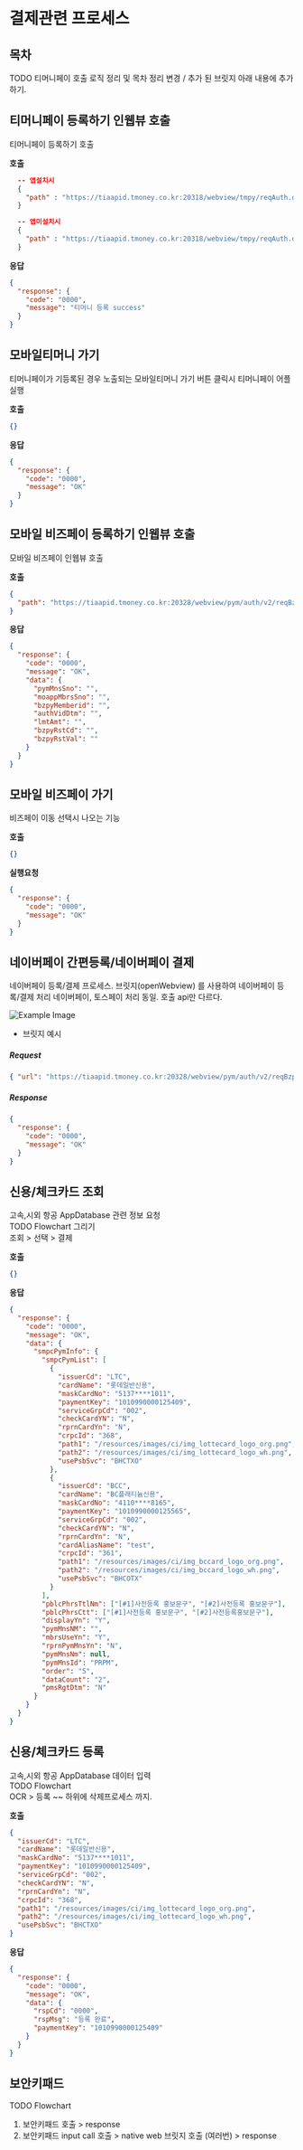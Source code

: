 # 결제관련 프로세스

## 목차

TODO 티머니페이 호출 로직 정리 및 목차 정리
변경 / 추가 된 브릿지 아래 내용에 추가하기.

## 티머니페이 등록하기 인웹뷰 호출

티머니페이 등록하기 호출

**호출**

```json
  -- 앱설치시
  {
    "path" : "https://tiaapid.tmoney.co.kr:20318/webview/tmpy/reqAuth.do?appState=Y&authAppVer=?&authTpAppVer=?"
  }

  -- 앱미설치시
  {
    "path" : "https://tiaapid.tmoney.co.kr:20318/webview/tmpy/reqAuth.do?appState=N&authAppVer=?&authTpAppVer=?"
  }
```

**응답**

```json
{
  "response": {
    "code": "0000",
    "message": "티머니 등록 success"
  }
}
```

## 모바일티머니 가기

티머니페이가 기등록된 경우 노출되는
모바일티머니 가기 버튼 클릭시 티머니페이 어플 실행

**호출**

```json
{}
```

**응답**

```json
{
  "response": {
    "code": "0000",
    "message": "OK"
  }
}
```

## 모바일 비즈페이 등록하기 인웹뷰 호출

모바일 비즈페이 인웹뷰 호출

**호출**

```json
{
  "path": "https://tiaapid.tmoney.co.kr:20328/webview/pym/auth/v2/reqBzpyAuth.do"
}
```

**응답**

```json
{
  "response": {
    "code": "0000",
    "message": "OK",
    "data": {
      "pymMnsSno": "",
      "moappMbrsSno": "",
      "bzpyMemberid": "",
      "authVidDtm": "",
      "lmtAmt": "",
      "bzpyRstCd": "",
      "bzpyRstVal": ""
    }
  }
}
```

## 모바일 비즈페이 가기

비즈페이 이동 선택시 나오는 기능

**호출**

```json
{}
```

**실행요청**

```json
{
  "response": {
    "code": "0000",
    "message": "OK"
  }
}
```

## 네이버페이 간편등록/네이버페이 결제

네이버페이 등록/결제 프로세스. 브릿지(openWebview) 를 사용하여 네이버페이 등록/결제 처리
네이버페이, 토스페이 처리 동일. 호출 api만 다르다.

![Example Image](../assets/image/naverpay-payment-process.png)

- 브릿지 예시

##### Request

```json
{ "url": "https://tiaapid.tmoney.co.kr:20328/webview/pym/auth/v2/reqBzpyAuth.do" }
```

##### Response

```json
{
  "response": {
    "code": "0000",
    "message": "OK"
  }
}
```

## 신용/체크카드 조회

고속,시외 항공 AppDatabase 관련 정보 요청\
TODO Flowchart 그리기\
조회 > 선택 > 결제

**호출**

```json
{}
```

**응답**

```json
{
  "response": {
    "code": "0000",
    "message": "OK",
    "data": {
      "smpcPymInfo": {
        "smpcPymList": [
          {
            "issuerCd": "LTC",
            "cardName": "롯데일반신용",
            "maskCardNo": "5137****1011",
            "paymentKey": "1010990000125409",
            "serviceGrpCd": "002",
            "checkCardYN": "N",
            "rprnCardYn": "N",
            "crpcId": "368",
            "path1": "/resources/images/ci/img_lottecard_logo_org.png",
            "path2": "/resources/images/ci/img_lottecard_logo_wh.png",
            "usePsbSvc": "BHCTXO"
          },
          {
            "issuerCd": "BCC",
            "cardName": "BC플래티늄신용",
            "maskCardNo": "4110****8165",
            "paymentKey": "1010990000125565",
            "serviceGrpCd": "002",
            "checkCardYN": "N",
            "rprnCardYn": "N",
            "cardAliasName": "test",
            "crpcId": "361",
            "path1": "/resources/images/ci/img_bccard_logo_org.png",
            "path2": "/resources/images/ci/img_bccard_logo_wh.png",
            "usePsbSvc": "BHCOTX"
          }
        ],
        "pblcPhrsTtlNm": ["[#1]사전등록 홍보문구", "[#2]사전등록 홍보문구"],
        "pblcPhrsCtt": ["[#1]사전등록 홍보문구", "[#2]사전등록홍보문구"],
        "displayYn": "Y",
        "pymMnsNM": "",
        "mbrsUseYn": "Y",
        "rprnPymMnsYn": "N",
        "pymMnsNm": null,
        "pymMnsId": "PRPM",
        "order": "5",
        "dataCount": "2",
        "pmsRgtDtm": "N"
      }
    }
  }
}
```

## 신용/체크카드 등록

고속,시외 항공 AppDatabase 데이터 입력\
TODO Flowchart\
OCR > 등록 ~~ 하위에 삭제프로세스 까지.

**호출**

```json
{
  "issuerCd": "LTC",
  "cardName": "롯데일반신용",
  "maskCardNo": "5137****1011",
  "paymentKey": "1010990000125409",
  "serviceGrpCd": "002",
  "checkCardYN": "N",
  "rprnCardYn": "N",
  "crpcId": "368",
  "path1": "/resources/images/ci/img_lottecard_logo_org.png",
  "path2": "/resources/images/ci/img_lottecard_logo_wh.png",
  "usePsbSvc": "BHCTXO"
}
```

**응답**

```json
{
  "response": {
    "code": "0000",
    "message": "OK",
    "data": {
      "rspCd": "0000",
      "rspMsg": "등록 완료",
      "paymentKey": "1010990000125409"
    }
  }
}
```

## 보안키패드

TODO Flowchart

1. 보안키패드 호출 > response
2. 보안키패드 input call 호출 > native web 브릿지 호출 (여러번) > response
